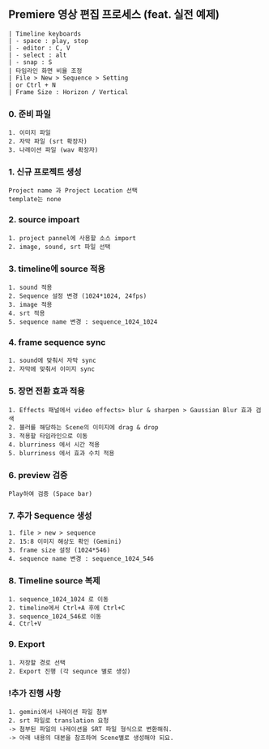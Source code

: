 
## Premiere 영상 편집 프로세스 (feat. 실전 예제)

```
| Timeline keyboards
| - space : play, stop
| - editor : C, V
| - select : alt
| - snap : S
| 타임라인 화면 비율 조정
| File > New > Sequence > Setting 
| or Ctrl + N
| Frame Size : Horizon / Vertical
```

### 0. 준비 파일
```
1. 이미지 파일
2. 자막 파일 (srt 확장자)
3. 나레이션 파일 (wav 확장자)
```

### 1. 신규 프로젝트 생성
```
Project name 과 Project Location 선택
template는 none
```

### 2. source impoart
```
1. project pannel에 사용할 소스 import
2. image, sound, srt 파일 선택

```

### 3. timeline에 source 적용
```
1. sound 적용
2. Sequence 설정 변경 (1024*1024, 24fps)
3. image 적용
4. srt 적용
5. sequence name 변경 : sequence_1024_1024
```

### 4. frame sequence sync
```
1. sound에 맞춰서 자막 sync
2. 자막에 맞춰서 이미지 sync
```

### 5. 장면 전환 효과 적용
```
1. Effects 패널에서 video effects> blur & sharpen > Gaussian Blur 효과 검색
2. 블러를 해당하는 Scene의 이미지에 drag & drop
3. 적용할 타임라인으로 이동
4. blurriness 에서 시간 적용
5. blurriness 에서 효과 수치 적용
```

### 6. preview 검증
```
Play하여 검증 (Space bar)
```

### 7. 추가 Sequence 생성
```
1. file > new > sequence
2. 15:8 이미지 해상도 확인 (Gemini)
3. frame size 설정 (1024*546)
4. sequence name 변경 : sequence_1024_546
```

### 8. Timeline source 복제
```
1. sequence_1024_1024 로 이동
2. timeline에서 Ctrl+A 후에 Ctrl+C
3. sequence_1024_546로 이동
4. Ctrl+V
```

### 9. Export
```
1. 저장할 경로 선택
2. Export 진행 (각 sequnce 별로 생성)
```

### !추가 진행 사항
```
1. gemini에서 나레이션 파일 첨부
2. srt 파일로 translation 요청
-> 첨부된 파일의 나레이션을 SRT 파일 형식으로 변환해줘.
-> 아래 내용의 대본을 참조하여 Scene별로 생성해야 되요.
```